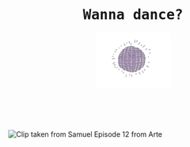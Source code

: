 <h1 align="center"><samp>Wanna dance?</samp></h1>
<p align="center">
  <img width="30%" height="50%" src="discoball.gif" alt="Clip taken from Samuel Episode 12 from Arte">
</p>
<br>
<br>
<br>
<br>


<!--
**phipno/phipno** is a ✨ _special_ ✨ repository because its `README.md` (this file) appears on your GitHub profile.

Here are some ideas to get you started:

- 🔭 I’m currently working on ...
- 🌱 I’m currently learning ...
- 👯 I’m looking to collaborate on ...
- 🤔 I’m looking for help with ...
- 💬 Ask me about ...
- 📫 How to reach me: ...
- 😄 Pronouns: ...
- ⚡ Fun fact: ...
-->
<div>
  <img src="small_readme.gif" alt="Clip taken from Samuel Episode 12 from Arte">
</div>
